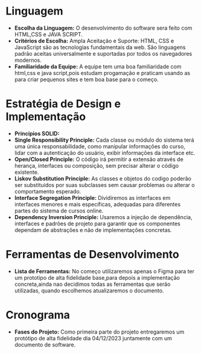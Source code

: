 # Linguagem
- **Escolha da Linguagem:** O desenvolvimento do software sera feito com HTML,CSS e JAVA SCRIPT.
- **Critérios de Escolha:** Ampla Aceitação e Suporte: HTML, CSS e JavaScript são as tecnologias fundamentais da web. São linguagens padrão aceitas universalmente e suportadas por todos os navegadores modernos.
- **Familiaridade da Equipe:** A equipe tem uma boa familiaridade com html,css e java script,pois estudam progamação e
praticam usando as para criar pequenos sites e tem boa base para o começo.

# Estratégia de Design e Implementação
- **Princípios SOLID:**     
- **Single Responsibility Principle:** Cada classe ou módulo do sistema terá uma única responsabilidade, como manipular informações do curso, lidar com a autenticação do usuário, exibir informações da interface etc.
- **Open/Closed Principle:** O código irá permitir a extensão através de herança, interfaces ou composição, sem precisar alterar o código existente.
- **Liskov Substitution Principle:** As classes e objetos do codigo poderão ser substituídos por suas subclasses sem causar problemas ou alterar o comportamento esperado.
- **Interface Segregation Principle:** Dividiremos as interfaces em interfaces menores e mais específicas, adequadas para diferentes partes do sistema de cursos online.
- **Dependency Inversion Principle:** Usaremos a injeção de dependência, interfaces e padrões de projeto para garantir que os componentes dependam de abstrações e não de implementações concretas.

# Ferramentas de Desenvolvimento
- **Lista de Ferramentas:** No começo utilizaremos apenas o Figma para ter um prototipo de alta fidelidade base,para depois a implementação concreta,ainda nao decidimos todas as ferramentas que serão utilizadas, quando escolhemos atualizaremos o documento.

# Cronograma
- **Fases do Projeto:**
Como primeira parte do projeto entregaremos um protótipo de alta fidelidade dia 04/12/2023 juntamente com um documento de software. 
